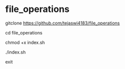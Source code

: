 # file_operations

gitclone https://github.com/tejaswi4183/file_operations

cd file_operations

chmod +x index.sh

./index.sh

exit

